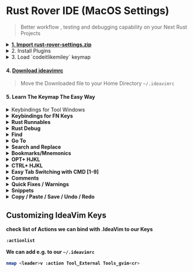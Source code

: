 # Rust Rover IDE (MacOS Settings)

> Better workflow , testing and debugging capability on your Next Rust Projects


<details>
  <summary onclick="event.preventDefault()">
    <a href="https://github.com/codeitlikemiley/rust-rover-settings/raw/main/rust-rover-settings.zip">
      <strong>1. Import rust-rover-settings.zip</strong>
    </a>
  </summary>
  <img src="import_settings.png" alt="Alt text" />
</details>

<details>
<summary>
2. Install  Plugins
</summary>

- IdeaVim
- IdeaVim-Sneak
- Whichkey
- .env file support
- Better highlights
- Github Copilot

</details>


<details>
  <summary>3. Load `codeitlikemiley` keymap</summary>

![Alt text](keymap.png)

</details>

#### 4. [Download ideavimrc](https://github.com/codeitlikemiley/rust-rover-settings/blob/main/.ideavimrc)

> Move the Downloaded file to your Home Directory `~/.ideavimrc`

#### 5. Learn The Keymap The Easy Way

<details>
  <summary>Keybindings for Tool Windows</summary>

### <strong>Upper Left SideBar Keybindings</strong>

![Alt text](upper-sidebar.png)

<kbd>CMD</kbd> + <kbd>F1</kbd> === `Tool Windows: Project`

<kbd>CMD</kbd> + <kbd>F2</kbd> === `Tool Windows: Structure`

<kbd>CMD</kbd> + <kbd>F3</kbd> === `Tool Windows: Bookmarks`

<kbd>CMD</kbd> + <kbd>F4</kbd> === `Tool Windows: TODO`

<kbd>CMD</kbd> + <kbd>F5</kbd> === `Refresh Cargo Projects`


### <strong>Right SideBar Keybindings</strong>

![Alt text](right-sidebar.png)

<kbd>CMD</kbd> + <kbd>F12</kbd> === `Tool Windows: Notifications`

<kbd>CMD</kbd> + <kbd>F11</kbd> === `Tool Windows: Cargo`

<kbd>CMD</kbd> + <kbd>F10</kbd> === `Tool Windows: Database`

<kbd>CMD</kbd> + <kbd>F9</kbd> === `Tool Windows: Github Co-pilot`


### <strong>Lower Left SideBar Keybindings</strong>

![Alt text](lower-sidebar.png)

<kbd>OPT</kbd> + <kbd>C</kbd> === `Tool Windows: Commit`

<kbd>OPT</kbd> + <kbd>G</kbd>=== `Tool Windows: Git`

<kbd>OPT</kbd> + <kbd>B</kbd> === `Tool Windows: Build`

<kbd>OPT</kbd> + <kbd>R</kbd> === `Tool Windows: Run`

<kbd>OPT</kbd> + <kbd>X</kbd> === `Tool Windows: Problems`

<kbd>CMD</kbd> + <kbd>TILDA</kbd> === `Tool Windows: Terminal`

</details>

<details>
<summary>
<strong>Keybindings for FN Keys<strong>
</summary>

<kbd>F1</kbd> === `Quick Documentation`

<kbd>F2</kbd> === `Rename`

<kbd>F3</kbd> === `Refactor`

<kbd>F4</kbd> === `Jump To Source`

</details>



<details>
<summary>
<strong>Rust Runnables<strong>
</summary>

<kbd>CMD</kbd> + <kbd>R</kbd>=== `Run Under Cursor`

<kbd>CMD</kbd> + <kbd>SHIFT</kbd> + <kbd>R</kbd>=== `Re-Run Last Command`

</details>

<details>
<summary>
<strong>Rust Debug<strong>
</summary>

<kbd>CMD</kbd> + <kbd>T</kbd>=== `Run Debugger Under Cursor`

<kbd>CMD</kbd> + <kbd>SHIFT</kbd> + <kbd>D</kbd>=== `Toggle Debugger Breakpoint`

<kbd>CMD</kbd> + <kbd>SHIFT</kbd> + <kbd>T</kbd>=== `Stop`

</details>

<details>
<summary>
<strong>Find<strong>
</summary>

<kbd>CMD</kbd> + <kbd>F</kbd>=== `Find`

<kbd>CMD</kbd> + <kbd>N</kbd>=== `Find Next`

<kbd>CMD</kbd> + <kbd>SHIFT</kbd> + <kbd>N</kbd>=== `Find Previous`

<kbd>CMD</kbd> + <kbd>SHIFT</kbd> + <kbd>F</kbd>=== `Find in Files`

</details>

<details>
<summary>
<strong>Go To<strong>
</summary>

<kbd>CMD</kbd> + <kbd>P</kbd>=== `Search Everywhere`

<kbd>CMD</kbd> + <kbd>O</kbd>=== `Go to Type`

<kbd>CMD</kbd> + <kbd>I</kbd>=== `Go to Implementations`

<kbd>CMD</kbd> + <kbd>U</kbd>=== `Find Usage`

<kbd>CMD</kbd> + <kbd>E</kbd>=== `Find Recent`

<kbd>CMD</kbd> + <kbd>D</kbd>=== `Quick Definition`

<kbd>CMD</kbd> + <kbd>G</kbd>=== `Go to Line:Column`


</details>


<details>
<summary>
<strong>Search and Replace<strong>
</summary>

<kbd>OPT</kbd> + <kbd>S</kbd>=== `Replace`

<kbd>OPT</kbd> + <kbd>SHIFT</kbd> + <kbd>S</kbd>=== `Replace in Files`

</details>

<details>
<summary>
<strong>Bookmarks/Mnemonics<strong>
</summary>

<kbd>CMD</kbd> + <kbd>M</kbd>=== `Go to Mnemonic`

<kbd>CMD</kbd> + <kbd>SHIFT</kbd> + <kbd>M</kbd>===  `Toggle Bookmark Mnemonic`

<kbd>CMD</kbd> + <kbd>B</kbd>=== `Show Bookmarks`

<kbd>CMD</kbd> + <kbd>SHIFT</kbd> + <kbd>B</kbd>=== `Toggle Bookmark/Mnemonic`


<strong> GO TO Bookmark Number</strong>


<kbd>CTRL</kbd> + <kbd>1</kbd>=== `Go to Bookmark 1`

<kbd>CTRL</kbd> + <kbd>2</kbd>=== `Go to Bookmark 2`

<kbd>CTRL</kbd> + <kbd>3</kbd>=== `Go to Bookmark 3`

<kbd>CTRL</kbd> + <kbd>4</kbd>=== `Go to Bookmark 4`

<kbd>CTRL</kbd> + <kbd>5</kbd>=== `Go to Bookmark 5`

<kbd>CTRL</kbd> + <kbd>6</kbd>=== `Go to Bookmark 6`

<kbd>CTRL</kbd> + <kbd>7</kbd>=== `Go to Bookmark 7`

<kbd>CTRL</kbd> + <kbd>8</kbd>=== `Go to Bookmark 8`

<kbd>CTRL</kbd> + <kbd>9</kbd>=== `Go to Bookmark 9`

<kbd>CTRL</kbd> + <kbd>0</kbd>=== `Go to Bookmark 0`

</details>



<details>
<summary>
<strong>OPT+ HJKL<strong>
</summary>

<kbd>OPT</kbd> + <kbd>H</kbd>=== `Shrink Selectiont`

<kbd>OPT</kbd> + <kbd>J</kbd>=== `Move Line Down`

<kbd>OPT</kbd> + <kbd>K</kbd>=== `Move Line Up`

<kbd>OPT</kbd> + <kbd>L</kbd>=== `Expand Selection`

</details>


<details>
<summary>
<strong>CTRL+ HJKL<strong>
</summary>

<strong>Mainly Use on for Navigating between Vim Splits</strong>

<kbd>CTRL</kbd> + <kbd>H</kbd>=== `Move Left Pane`

<kbd>CTRL</kbd> + <kbd>J</kbd>=== `Move Down Pane`

<kbd>CTRL</kbd> + <kbd>K</kbd>=== `Move Up Pane`

<kbd>CTRL</kbd> + <kbd>L</kbd>=== `Move Right Pane`

</details>

<details>
<summary>
<strong>Easy Tab Switching with CMD [1-9]<strong>
</summary>

<kbd>CMD</kbd> + <kbd>1</kbd>=== `Select Tab 1`

<kbd>CMD</kbd> + <kbd>2</kbd>=== `Select Tab 2`

<kbd>CMD</kbd> + <kbd>3</kbd>=== `Select Tab 3`

<kbd>CMD</kbd> + <kbd>4</kbd>=== `Select Tab 4`

<kbd>CMD</kbd> + <kbd>5</kbd>=== `Select Tab 5`

<kbd>CMD</kbd> + <kbd>6</kbd>=== `Select Tab 6`

<kbd>CMD</kbd> + <kbd>7</kbd>=== `Select Tab 7`

<kbd>CMD</kbd> + <kbd>8</kbd>=== `Select Tab 8`

<kbd>CMD</kbd> + <kbd>9</kbd>=== `Select Tab 9`

</details>

<details>
<summary>
<strong>Comments<strong>
</summary>


<kbd>CMD</kbd>+<kbd>/</kbd> === `Comment`

<kbd>CMD</kbd>+<kbd>SHIFT</kbd> +<kbd>/</kbd>=== `Comment`

</details>


<details>
<summary>
<strong>Quick Fixes / Warnings<strong>
</summary>

<kbd>CMD</kbd>+<kbd>.</kbd> === `Quick Fixes`

<kbd>CMD</kbd>+<kbd>[</kbd> === `Previous Highlighted Error`

<kbd>CMD</kbd>+<kbd>]</kbd> === `Next Highlighted Error`

<kbd>CMD</kbd>+<kbd>Backslash(\)</kbd> === `Clear All Notificactions`

</details>


<details>
<summary>
<strong>Snippets<strong>
</summary>

<kbd>OPT</kbd>+<kbd>SPACE</kbd> === `Insert Live Templates`

<kbd>OPT</kbd>+<kbd>T</kbd> === `Save Highlighted Text to Live Template`

</details>

<details>
<summary>
<strong>Copy / Paste / Save / Undo / Redo<strong>
</summary>

<kbd>CMD</kbd>+<kbd>S</kbd> === `Save all`

<kbd>CMD</kbd>+<kbd>X</kbd> === `Cut`

<kbd>CMD</kbd>+<kbd>V</kbd> === `Paste`

<kbd>CMD</kbd>+<kbd>Z</kbd> === `Undo`

<kbd>CMD</kbd>+<kbd>SHIFT</kbd>+<kbd>Z</kbd> === `Redo`

<kbd>CMD</kbd>+<kbd>Y</kbd> === `Redo`

</details>



## Customizing IdeaVim Keys

check list of Actions we can bind with .IdeaVim to our Keys

```sh
:actionlist
```

We can add e.g. to our `~/.ideavimrc`

```sh
nmap <leader>v :action Tool_External Tools_gvim<cr>
```





